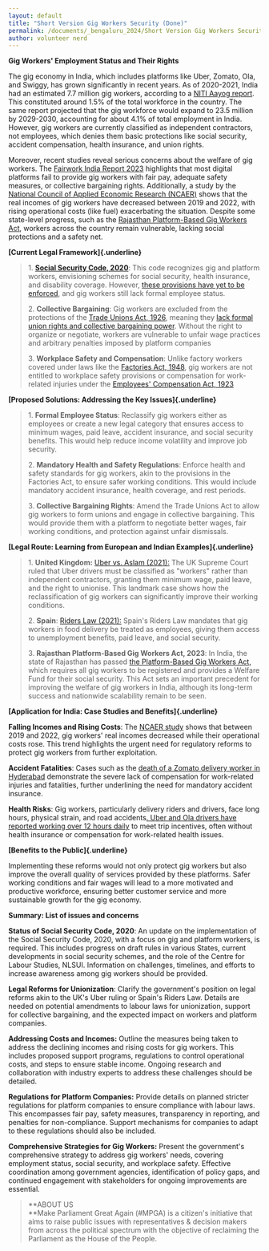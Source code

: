 ```yaml
---
layout: default
title: "Short Version Gig Workers Security (Done)"
permalink: /documents/_bengaluru_2024/Short Version Gig Workers Security (done)/
author: volunteer nerd
---
```





**Gig Workers\' Employment Status and Their Rights**

The gig economy in India, which includes platforms like Uber, Zomato,
Ola, and Swiggy, has grown significantly in recent years. As of
2020-2021, India had an estimated 7.7 million gig workers, according to
a [NITI Aayog
report](https://www.niti.gov.in/sites/default/files/2022-06/Policy_Brief_India%27s_Booming_Gig_and_Platform_Economy_27062022.pdf).
This constituted around 1.5% of the total workforce in the country. The
same report projected that the gig workforce would expand to 23.5
million by 2029-2030, accounting for about 4.1% of total employment in
India​. However, gig workers are currently classified as independent
contractors, not employees, which denies them basic protections like
social security, accident compensation, health insurance, and union
rights.

Moreover, recent studies reveal serious concerns about the welfare of
gig workers. The [Fairwork India Report
2023](https://fair.work/en/fw/blog/fairwork-india-report-2023-examining-working-conditions-of-workers-on-digital-labour-platforms/)
highlights that most digital platforms fail to provide gig workers with
fair pay, adequate safety measures, or collective bargaining rights.
Additionally, a study by the [National Council of Applied Economic
Research
(NCAER)](https://www.ncaer.org/wp-content/uploads/2023/08/NCAER_Report_Platform_Workers_August_28_2023.pdf)
shows that the real incomes of gig workers have decreased between 2019
and 2022, with rising operational costs (like fuel) exacerbating the
situation. Despite some state-level progress, such as the [Rajasthan
Platform-Based Gig Workers
Act](https://prsindia.org/files/bills_acts/acts_states/rajasthan/2023/Act29of2023Rajasthan.pdf),
workers across the country remain vulnerable, lacking social protections
and a safety net.

**[Current Legal Framework]{.underline}**

> 1\. [**Social Security Code,
> 2020**](https://pib.gov.in/PressReleaseIframePage.aspx?PRID=1944372):
> This code recognizes gig and platform workers, envisioning schemes for
> social security, health insurance, and disability coverage. However,
> [these provisions have yet to be
> enforced](https://pib.gov.in/PressReleaseIframePage.aspx?PRID=1983590),
> and gig workers still lack formal employee status​.
>
> 2\. **Collective Bargaining**: Gig workers are excluded from the
> protections of the [Trade Unions Act,
> 1926](https://www.indiacode.nic.in/bitstream/123456789/13322/1/trade_unions_act_1926.pdf),
> meaning they [lack formal union rights and collective bargaining
> power](https://aicctu.org/workers-resistance/v1/workers-resistance-jan-2023-special-issue/defrauded-and-disorganised-gig-workers-india).
> Without the right to organize or negotiate, workers are vulnerable to
> unfair wage practices and arbitrary penalties imposed by platform
> companies​
>
> 3\. **Workplace Safety and Compensation**: Unlike factory workers
> covered under laws like the [Factories Act,
> 1948](https://www.indiacode.nic.in/bitstream/123456789/1530/1/A1948-63.pdf),
> gig workers are not entitled to workplace safety provisions or
> compensation for work-related injuries under the [Employees\'
> Compensation Act,
> 1923](https://www.indiacode.nic.in/bitstream/123456789/11221/1/employees_compensation_act%2C_1923.pdf)

**[Proposed Solutions: Addressing the Key Issues]{.underline}**

> 1\. **Formal Employee Status**: Reclassify gig workers either as
> employees or create a new legal category that ensures access to
> minimum wages, paid leave, accident insurance, and social security
> benefits. This would help reduce income volatility and improve job
> security​.
>
> 2\. **Mandatory Health and Safety Regulations**: Enforce health and
> safety standards for gig workers, akin to the provisions in the
> Factories Act, to ensure safer working conditions. This would include
> mandatory accident insurance, health coverage, and rest periods​.
>
> 3\. **Collective Bargaining Rights**: Amend the Trade Unions Act to
> allow gig workers to form unions and engage in collective bargaining.
> This would provide them with a platform to negotiate better wages,
> fair working conditions, and protection against unfair dismissals​.

**[Legal Route: Learning from European and Indian
Examples]{.underline}**

> 1\. **United Kingdom:** [Uber vs. Aslam
> (2021):](https://www.supremecourt.uk/cases/uksc-2019-0029.html) The UK
> Supreme Court ruled that Uber drivers must be classified as
> \"workers\" rather than independent contractors, granting them minimum
> wage, paid leave, and the right to unionise. This landmark case shows
> how the reclassification of gig workers can significantly improve
> their working conditions​.
>
> 2\. **Spain**: [Riders Law
> (2021):](https://osha.europa.eu/sites/default/files/2022-01/Spain_Riders_Law_new_regulation_digital_platform_work.pdf)
> Spain's Riders Law mandates that gig workers in food delivery be
> treated as employees, giving them access to unemployment benefits,
> paid leave, and social security​.
>
> 3\. **Rajasthan Platform-Based Gig Workers Act, 2023**: In India, the
> state of Rajasthan has passed [the Platform-Based Gig Workers
> Act,](https://aioe.in/wp-content/uploads/2023/09/Gig_Workers_Bill_2023_1690274461.pdf)
> which requires all gig workers to be registered and provides a Welfare
> Fund for their social security. This Act sets an important precedent
> for improving the welfare of gig workers in India, although its
> long-term success and nationwide scalability remain to be seen​.

**[Application for India: Case Studies and Benefits]{.underline}**

**Falling Incomes and Rising Costs**: The [NCAER
study](https://www.ncaer.org/publication/socio-economic-impact-assessment-of-food-delivery-platform-workers)
shows that between 2019 and 2022, gig workers' real incomes decreased
while their operational costs rose. This trend highlights the urgent
need for regulatory reforms to protect gig workers from further
exploitation​.

**Accident Fatalities**: Cases such as the [death of a Zomato delivery
worker in
Hyderabad](https://www.siasat.com/zomato-delivery-boy-dies-in-road-accident-in-hyderabad-compensation-demanded-3094686/)
demonstrate the severe lack of compensation for work-related injuries
and fatalities, further underlining the need for mandatory accident
insurance​.

**Health Risks**: Gig workers, particularly delivery riders and drivers,
face long hours, physical strain, and road accidents[. Uber and Ola
drivers have reported working over 12 hours
daily](https://scroll.in/article/926146/overworked-and-underpaid-indias-gig-workers-are-survivors-of-a-flawed-economy)
to meet trip incentives, often without health insurance or compensation
for work-related health issues.

**[Benefits to the Public]{.underline}**

Implementing these reforms would not only protect gig workers but also
improve the overall quality of services provided by these platforms.
Safer working conditions and fair wages will lead to a more motivated
and productive workforce, ensuring better customer service and more
sustainable growth for the gig economy.

**Summary: List of issues and concerns**

**Status of Social Security Code, 2020**: An update on the
implementation of the Social Security Code, 2020, with a focus on gig
and platform workers, is required. This includes progress on draft rules
in various States, current developments in social security schemes, and
the role of the Centre for Labour Studies, NLSUI. Information on
challenges, timelines, and efforts to increase awareness among gig
workers should be provided.

**Legal Reforms for Unionization**: Clarify the government's position on
legal reforms akin to the UK's Uber ruling or Spain's Riders Law.
Details are needed on potential amendments to labour laws for
unionization, support for collective bargaining, and the expected impact
on workers and platform companies.

**Addressing Costs and Incomes:** Outline the measures being taken to
address the declining incomes and rising costs for gig workers. This
includes proposed support programs, regulations to control operational
costs, and steps to ensure stable income. Ongoing research and
collaboration with industry experts to address these challenges should
be detailed.

**Regulations for Platform Companies:** Provide details on planned
stricter regulations for platform companies to ensure compliance with
labour laws. This encompasses fair pay, safety measures, transparency in
reporting, and penalties for non-compliance. Support mechanisms for
companies to adapt to these regulations should also be included.

**Comprehensive Strategies for Gig Workers:** Present the government's
comprehensive strategy to address gig workers\' needs, covering
employment status, social security, and workplace safety. Effective
coordination among government agencies, identification of policy gaps,
and continued engagement with stakeholders for ongoing improvements are
essential.

> **ABOUT US\
> **Make Parliament Great Again (#MPGA) is a citizen's initiative that
> aims to raise public issues with representatives & decision makers
> from across the political spectrum with the objective of reclaiming
> the Parliament as the House of the People.

